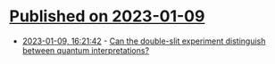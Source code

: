 # [Published on 2023-01-09](index.md)

* [2023-01-09, 16:21:42](https://news.ycombinator.com/item?id=34312069) - [Can the double-slit experiment distinguish between quantum interpretations?](https://arxiv.org/abs/2301.02641)
